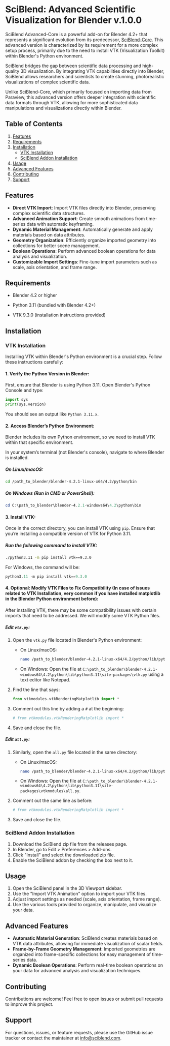 # SciBlend: Advanced Scientific Visualization for Blender v.1.0.0

SciBlend Advanced-Core is a powerful add-on for Blender 4.2+ that represents a significant evolution from its predecessor, [SciBlend-Core](https://github.com/josemarinfarina/SciBlend-Core). This advanced version is characterized by its requirement for a more complex setup process, primarily due to the need to install VTK (Visualization Toolkit) within Blender's Python environment.

SciBlend bridges the gap between scientific data processing and high-quality 3D visualization. By integrating VTK capabilities directly into Blender, SciBlend allows researchers and scientists to create stunning, photorealistic visualizations of complex scientific data.

Unlike SciBlend-Core, which primarily focused on importing data from Paraview, this advanced version offers deeper integration with scientific data formats through VTK, allowing for more sophisticated data manipulations and visualizations directly within Blender.

## Table of Contents

1. [Features](#features)
2. [Requirements](#requirements)
3. [Installation](#installation)
   - [VTK Installation](#vtk-installation)
   - [SciBlend Addon Installation](#sciblend-addon-installation)
4. [Usage](#usage)
5. [Advanced Features](#advanced-features)
6. [Contributing](#contributing)
7. [Support](#support)

## Features

- **Direct VTK Import**: Import VTK files directly into Blender, preserving complex scientific data structures.
- **Advanced Animation Support**: Create smooth animations from time-series data with automatic keyframing.
- **Dynamic Material Management**: Automatically generate and apply materials based on data attributes.
- **Geometry Organization**: Efficiently organize imported geometry into collections for better scene management.
- **Boolean Operations**: Perform advanced boolean operations for data analysis and visualization.
- **Customizable Import Settings**: Fine-tune import parameters such as scale, axis orientation, and frame range.

## Requirements

- Blender 4.2 or higher

- Python 3.11 (bundled with Blender 4.2+)

- VTK 9.3.0 (installation instructions provided)


## Installation

### VTK Installation

Installing VTK within Blender's Python environment is a crucial step. Follow these instructions carefully:

#### 1. Verify the Python Version in Blender:
First, ensure that Blender is using Python 3.11. Open Blender's Python Console and type:

```python
import sys
print(sys.version)
```

You should see an output like `Python 3.11.x`.

#### 2. Access Blender’s Python Environment:
Blender includes its own Python environment, so we need to install VTK within that specific environment.

In your system’s terminal (not Blender's console), navigate to where Blender is installed.

##### On Linux/macOS:
```bash
cd /path_to_blender/blender-4.2.1-linux-x64/4.2/python/bin
```

##### On Windows (Run in CMD or PowerShell):
```powershell
cd C:\path_to_blender\blender-4.2.1-windows64\4.2\python\bin
```

#### 3. Install VTK:

Once in the correct directory, you can install VTK using `pip`. Ensure that you’re installing a compatible version of VTK for Python 3.11.

##### Run the following command to install VTK:

```bash
./python3.11 -m pip install vtk==9.3.0
```

For Windows, the command will be:

```powershell
python3.11 -m pip install vtk==9.3.0
```

#### 4. Optional: Modify VTK Files to Fix Compatibility (In case of issues related to VTK Installation, very common if you have installed matplotlib in the Blender Python environment before):

After installing VTK, there may be some compatibility issues with certain imports that need to be addressed. We will modify some VTK Python files.

##### Edit `vtk.py`:

1. Open the `vtk.py` file located in Blender's Python environment:

   - On Linux/macOS:
     ```bash
     nano /path_to_blender/blender-4.2.1-linux-x64/4.2/python/lib/python3.11/site-packages/vtk.py
     ```

   - On Windows:
     Open the file at `C:\path_to_blender\blender-4.2.1-windows64\4.2\python\lib\python3.11\site-packages\vtk.py` using a text editor like Notepad.

2. Find the line that says:

   ```python
   from vtkmodules.vtkRenderingMatplotlib import *
   ```

3. Comment out this line by adding a `#` at the beginning:

   ```python
   # from vtkmodules.vtkRenderingMatplotlib import *
   ```

4. Save and close the file.

##### Edit `all.py`:

1. Similarly, open the `all.py` file located in the same directory:

   - On Linux/macOS:
     ```bash
     nano /path_to_blender/blender-4.2.1-linux-x64/4.2/python/lib/python3.11/site-packages/vtkmodules/all.py
     ```

   - On Windows:
     Open the file at `C:\path_to_blender\blender-4.2.1-windows64\4.2\python\lib\python3.11\site-packages\vtkmodules\all.py`.

2. Comment out the same line as before:

   ```python
   # from vtkmodules.vtkRenderingMatplotlib import *
   ```

3. Save and close the file.



### SciBlend Addon Installation

1. Download the SciBlend zip file from the releases page.
2. In Blender, go to Edit > Preferences > Add-ons.
3. Click "Install" and select the downloaded zip file.
4. Enable the SciBlend addon by checking the box next to it.

## Usage

1. Open the SciBlend panel in the 3D Viewport sidebar.
2. Use the "Import VTK Animation" option to import your VTK files.
3. Adjust import settings as needed (scale, axis orientation, frame range).
4. Use the various tools provided to organize, manipulate, and visualize your data.

## Advanced Features

- **Automatic Material Generation**: SciBlend creates materials based on VTK data attributes, allowing for immediate visualization of scalar fields.
- **Frame-by-Frame Geometry Management**: Imported geometries are organized into frame-specific collections for easy management of time-series data.
- **Dynamic Boolean Operations**: Perform real-time boolean operations on your data for advanced analysis and visualization techniques.

## Contributing

Contributions are welcome! Feel free to open issues or submit pull requests to improve this project.

## Support

For questions, issues, or feature requests, please use the GitHub issue tracker or contact the maintainer at info@sciblend.com.
